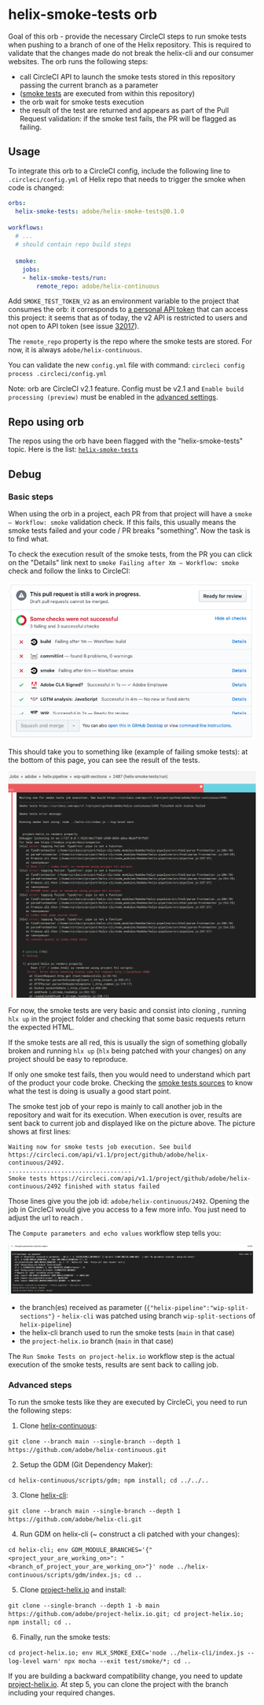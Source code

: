 # helix-smoke-tests orb

Goal of this orb - provide the necessary CircleCI steps to run smoke tests when pushing to a branch of one of the Helix repository. This is required to validate that the changes made do not break the helix-cli and our consumer websites. The orb runs the following steps:

* call CircleCI API to launch the smoke tests stored in this repository passing the current branch as a parameter
* ([smoke tests](../../config.yml) are executed from within this repository)
* the orb wait for smoke tests execution
* the result of the test are returned and appears as part of the Pull Request validation: if the smoke test fails, the PR will be flagged as failing.

## Usage

To integrate this orb to a CircleCI config, include the following line to `.circleci/config.yml` of Helix repo that needs to trigger the smoke when code is changed:

```yml
orbs:
  helix-smoke-tests: adobe/helix-smoke-tests@0.1.0

workflows:
  # ...
  # should contain repo build steps
  
  smoke:
    jobs:
    - helix-smoke-tests/run:
        remote_repo: adobe/helix-continuous
```

Add `SMOKE_TEST_TOKEN_V2` as an environment variable to the project that consumes the orb: it corresponds to [a personal API token](https://circleci.com/account/api) that can access this project: it seems that as of today, the v2 API is restricted to users and not open to API token (see issue [32017](https://discuss.circleci.com/t/api-v2-cannot-be-accessed-with-project-specific-api-token/32017)).

The `remote_repo` property is the repo where the smoke tests are stored. For now, it is always `adobe/helix-continuous`.

You can validate the new `config.yml` file with command: `circleci config process .circleci/config.yml`

Note: orb are CircleCI v2.1 feature. Config must be v2.1 and `Enable build processing (preview)` must be enabled in the [advanced settings](https://circleci.com/gh/adobe/hypermedia-pipeline/edit#advanced-settings).

## Repo using orb

The repos using the orb have been flagged with the "helix-smoke-tests" topic. Here is the list: [`helix-smoke-tests`](https://github.com/topics/helix-smoke-tests)

## Debug

### Basic steps

When using the orb in a project, each PR from that project will have a `smoke — Workflow: smoke` validation check. If this fails, this usually means the smoke tests failed and your code / PR breaks "something". Now the task is to find what.

To check the execution result of the smoke tests, from the PR you can click on the "Details" link next to `smoke Failing after Xm — Workflow: smoke` check and follow the links to CircleCI:

![Failing smoke tests](failing_smoke_tests.png)

This should take you to something like [](https://circleci.com/gh/adobe/helix-pipeline/2487) (example of failing smoke tests): at the bottom of this page, you can see the result of the tests.

![CircleCI side of failing smoke tests](circleci_smoke_tests.png)

For now, the smoke tests are very basic and consist into cloning [](https://github.com/adobe/project-helix.io), running `hlx up` in the project folder and checking that some basic requests return the expected HTML.

If the smoke tests are all red, this is usually the sign of something globally broken and running `hlx up` (`hlx` being patched with your changes) on any project should be easy to reproduce.

If only one smoke test fails, then you would need to understand which part of the product your code broke. Checking the [smoke tests sources](https://github.com/adobe/project-helix.io/tree/main/test/smoke) to know what the test is doing is usually a good start point.

The smoke test job of your repo is mainly to call another job in the [](https://github.com/adobe/helix-continuous) repository and wait for its execution. When execution is over, results are sent back to current job and displayed like on the picture above. The picture shows at first lines:

```text
Waiting now for smoke tests job execution. See build https://circleci.com/api/v1.1/project/github/adobe/helix-continuous/2492.
...................................
Smoke tests https://circleci.com/api/v1.1/project/github/adobe/helix-continuous/2492 finished with status failed
```

Those lines give you the job id: `adobe/helix-continuous/2492`. Opening the job in CircleCI would give you access to a few more info. You just need to adjust the url to reach [](https://circleci.com/gh/adobe/helix-continuous/2492).

The `Compute parameters and echo values` workflow step tells you:

![CircleCI - Compute parameters and echo values step](circleci_incoming_parameters.png)

* the branch(es) received as parameter (`{"helix-pipeline":"wip-split-sections"}` - `helix-cli` was patched using branch `wip-split-sections` of `helix-pipeline`)
* the helix-cli branch used to run the smoke tests (`main` in that case)
* the `project-helix.io` branch (`main` in that case)

The `Run Smoke Tests on project-helix.io` workflow step is the actual execution of the smoke tests, results are sent back to calling job.

### Advanced steps

To run the smoke tests like they are executed by CircleCi, you need to run the following steps:

1. Clone [helix-continuous](https://github.com/adobe/helix-continuous):

`git clone --branch main --single-branch --depth 1 https://github.com/adobe/helix-continuous.git`

2. Setup the GDM (Git Dependency Maker):

`cd helix-continuous/scripts/gdm; npm install; cd ../../..`

3. Clone [helix-cli](https://github.com/adobe/helix-cli): 

`git clone --branch main --single-branch --depth 1 https://github.com/adobe/helix-cli.git`

4. Run GDM on helix-cli (~ construct a cli patched with your changes):

`cd helix-cli; env GDM_MODULE_BRANCHES='{"<project_your_are_working_on>": "<branch_of_project_your_are_working_on>"}' node ../helix-continuous/scripts/gdm/index.js; cd ..`

5. Clone [project-helix.io](https://github.com/adobe/project-helix.io) and install:

`git clone --single-branch --depth 1 -b main https://github.com/adobe/project-helix.io.git; cd project-helix.io; npm install; cd ..`

6. Finally, run the smoke tests:

`cd project-helix.io; env HLX_SMOKE_EXEC='node ../helix-cli/index.js --log-level warn' npx mocha --exit test/smoke/*; cd ..`

If you are building a backward compatibility change, you need to update [project-helix.io](https://github.com/adobe/project-helix.io). At step 5, you can clone the project with the branch including your required changes.
